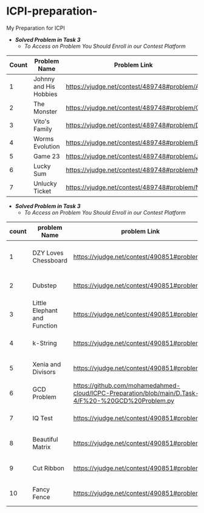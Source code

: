 # ICPI-preparation-
My Preparation for ICPI

- ***Solved Problem in Task 3***
  - *To Access on Problem You Should Enroll in our Contest Platform*


| Count|Problem Name | Problem Link |
| -------- |-------------|---------------|
| 1 |  Johnny and His Hobbies | https://vjudge.net/contest/489748#problem/A |
| 2 | The Monster  |   https://vjudge.net/contest/489748#problem/C |
| 3 | Vito's Family | https://vjudge.net/contest/489748#problem/D |
| 4 |  Worms Evolution | https://vjudge.net/contest/489748#problem/E |
| 5 |  Game 23 | https://vjudge.net/contest/489748#problem/J  |
| 6 | Lucky Sum | https://vjudge.net/contest/489748#problem/M |
| 7 | Unlucky Ticket | https://vjudge.net/contest/489748#problem/N |

- ***Solved Problem in Task 3***
  - *To Access on Problem You Should Enroll in our Contest Platform*

|count|problem Name |problem Link | Solution |
|----|-----------|-------------|---------|
1 | DZY Loves Chessboard | https://vjudge.net/contest/490851#problem | https://github.com/mohamedahmed-cloud/ICPC-Preparation/blob/main/D.Task-4/A%20-%20DZY%20Loves%20Chessboard.py |
 2 | Dubstep | https://vjudge.net/contest/490851#problem/B | https://github.com/mohamedahmed-cloud/ICPC-Preparation/blob/main/D.Task-4/B%20-%20Dubstep.py |
 3 | Little Elephant and Function | https://vjudge.net/contest/490851#problem/C | https://github.com/mohamedahmed-cloud/ICPC-Preparation/blob/main/D.Task-4/C%20-%20Little%20Elephant%20and%20Function.py |
 4 |  k-String | https://vjudge.net/contest/490851#problem/D | https://github.com/mohamedahmed-cloud/ICPC-Preparation/blob/main/D.Task-4/D%20-%20k-String.py |
 5 | Xenia and Divisors | https://vjudge.net/contest/490851#problem/E | https://github.com/mohamedahmed-cloud/ICPC-Preparation/blob/main/D.Task-4/E%20-%20Xenia%20and%20Divisors.py |
 6 | GCD Problem | https://github.com/mohamedahmed-cloud/ICPC-Preparation/blob/main/D.Task-4/F%20-%20GCD%20Problem.py | https://github.com/mohamedahmed-cloud/ICPC-Preparation/blob/main/D.Task-4/F%20-%20GCD%20Problem.py | 
 7 | IQ Test | https://vjudge.net/contest/490851#problem/G | https://github.com/mohamedahmed-cloud/ICPC-Preparation/blob/main/D.Task-4/G%20-%20IQ%20Test.py |
 8 | Beautiful Matrix| https://vjudge.net/contest/490851#problem/H | https://github.com/mohamedahmed-cloud/ICPC-Preparation/blob/main/D.Task-4/H%20-%20Beautiful%20Matrix.py | 
 9 | Cut Ribbon | https://vjudge.net/contest/490851#problem/I | https://github.com/mohamedahmed-cloud/ICPC-Preparation/blob/main/D.Task-4/I%20-%20Cut%20Ribbon.py |
10 | Fancy Fence | https://vjudge.net/contest/490851#problem/J | https://github.com/mohamedahmed-cloud/ICPC-Preparation/blob/main/D.Task-4/J%20-%20Fancy%20Fence.py |

